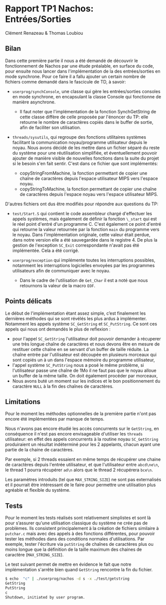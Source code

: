 # Rapport TP1 Nachos: Entrées/Sorties

Clément Renazeau & Thomas Loubiou


## Bilan

Dans cette première partie il nous a été demandé de découvrir le fonctionnement de Nachos par une étude préalable, en surface du code, pour ensuite nous lancer dans l'implémentation de la des entrées/sorties en mode synchrone.
Pour ce faire il a fallu ajouter un certain nombre de fichiers comme demandé dans le fascicule de TD, à savoir:

* `userprog/synchConsole`, une classe qui gère les entrées/sorties consoles en mode synchrone, en encapsulant la classe Console qui fonctionne de manière asynchrone.
    * Il faut noter que l'implémentation de la fonction SynchGetString de cette classe diffère de celle proposée par l'énoncer du TP:
    elle retourne le nombre de caractères copiés dans le buffer de sortie, afin de faciliter son utilisation.
* `threads/sysutils`, qui regroupe des fonctions utilitaires systèmes facilitant la communication noyau/programme utilisateur depuis le noyau.
    Nous avons décidé de les mettre dans un fichier séparé du reste du système pour une réutilisation simplifiée,
    et éventuellement pouvoir ajouter de manière visible de nouvelles fonctions dans la suite du projet si le besoin s'en fait sentir.
    C'est dans ce fichier que sont implémentés:

    * copyStringFromMachine, la fonction permettant de copier une chaîne de caractères depuis l'espace utilisateur MIPS vers l'espace noyau.
    * copyStringToMachine, la fonction permettant de copier une chaîne de caractères depuis l'espace noyau vers l'espace utilisateur MIPS.

D'autres fichiers ont dus être modifiés pour répondre aux questions du TP:

 * `test/Start.S` qui contient le code assembleur chargé d'effectuer les appels systèmes, mais également de définir la fonction `\_start` qui est le réel point d'entré d'un programme C.
   C'est également ce point d'entré qui retourne la valeur retournée par la fonction `main` du programme vers le noyau.
   Dans l'implémentation originale, cette valeur était perdue, dans notre version elle a été sauvegardée dans le registre 4.
   De plus la gestion de l'exception `SC_Exit` correspondante n'avait pas été implémentée. Cela a été corrigé.
 * `userprog/exception` qui implémente toutes les interruptions possibles, notamment les interruptions logicielles envoyées par les programmes utilisateurs afin de communiquer avec le noyau.

    * Dans le cadre de l'utilisation de `Get_Char` il est a noté que nous retournons la valeur de la macro `EOF`.

## Points délicats

Le début de l'implémentation étant assez simple, c’est finalement les dernières méthodes qui se sont révélés les plus ardus à implémenter. 
Notamment les appels système `SC_GetString` et `SC_PutString`. Ce sont ces appels qui nous ont demandés le plus de reflexion : 

- pour l'appel `SC_GetString` l'utilisateur doit pouvoir demander à récuperer une très longue chaîne de caractères et nous devons être en mesure de restituer cette chaîne en se servant d'un buffer de taille réduite. La chaîne entrée par l'utilisateur est découpée en plusieurs morceaux qui sont copiés un à un dans l'espace mémoire du programme utilisateur,
- l'appel système `SC_PutString` nous a posé le même problème, si l'utilisateur passe une chaîne de 1Mo il ne faut pas que le noyau alloue un buffer de la même taille. 
On doit également procéder par morceaux,
- Nous avons buté un moment sur les indices et le bon positionnement du caractère `NULL` à la fin des chaînes de caractères.

## Limitations

Pour le moment les méthodes optionnelles de la première partie n'ont pas encore été implémentées par manque de temps.

Nous n'avons pas encore étudié les accès concurrents sur le `GetString`, en conséquence il n'est pas encore envisageable d'utiliser les `threads` utilisateur: 
en effet des appels concurrents à la routine noyau `SC_GetString` produiraient un résultat indéterminé pour les 2 appelants, chacun ayant une partie de la chaine de caractères.

Par exemple, si 2 threads essaient en même temps de récupérer une chaine de caractères depuis l'entrée utilisateur,
et que l'utilisateur entre `abcd\ne\n`, le thread 1 pourra récupérer `ad\n` alors que le thread 2 récupérera `bce\n`.

Les paramètres introduits (tel que `MAX_STRING_SIZE`) ne sont pas externalisés et il pourrait être intéressant de le faire pour permettre une utilisation plus agréable et flexible du système. 

## Tests

Pour le moment les tests réalisés sont relativement simplistes et sont là pour s’assurer qu'une utilisation classique du système ne crée pas de problèmes.
Ils consistent principalement à la création de fichiers similaire à `putchar.c` mais avec des appels à des fonctions différentes,
pour pouvoir tester les méthodes dans des conditions normales d'utilisations.
Par exemple, tester l'écriture via `putString` de chaînes de caractères plus ou moins longue que la définition de la taille maximum des chaines de caractère (`MAX_STRING_SIZE`).

Le test suivant permet de mettre en évidence le fait que notre implémentation s'arrête bien quand `GetString` rencontre la fin du fichier.

```bash
$ echo  "c" | ./userprog/nachos -d s -x ./test/getstring
GetString
PutString
c
Shutdown, initiated by user program.
```
